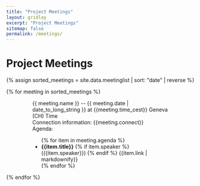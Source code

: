 ```yaml
---
title: "Project Meetings"
layout: gridlay
excerpt: "Project Meetings"
sitemap: false
permalink: /meetings/
---
```




# Project Meetings

{% assign sorted_meetings = site.data.meetinglist | sort: "date" | reverse %}

{% for meeting in sorted_meetings %}
<span id="{{meeting.label}}">&nbsp;</span>
<div class="well" style="padding-left: 70px; padding-right: 70px">
  <a style="text-decoration:none;" href="#{{meeting.label}}">
    {{ meeting.name }} -- {{ meeting.date | date_to_long_string }} at {{meeting.time_cest}} Geneva (CH) Time
  </a>
<div>
  Connection information: {{meeting.connect}} <br />
</div>
<div>
  Agenda:
  <ul>
    {% for item in meeting.agenda %}
    <li> <strong>{{item.title}}</strong> {% if item.speaker %} ({{item.speaker}}) {% endif %} {{item.link | markdownify}}</li>
    {% endfor %}
   </ul>
</div>
</div>
{% endfor %} 
